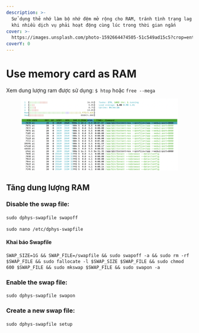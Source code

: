 ```yaml
---
description: >-
  Sử dụng thẻ nhớ làm bộ nhớ đệm mở rộng cho RAM, tránh tình trạng lag hệ thống
  khi nhiều dịch vụ phải hoạt động cùng lúc trong thời gian ngắn
cover: >-
  https://images.unsplash.com/photo-1592664474505-51c549ad15c5?crop=entropy&cs=srgb&fm=jpg&ixid=M3wxOTcwMjR8MHwxfHNlYXJjaHwxfHxSQU18ZW58MHx8fHwxNzE5MDM4NzQ1fDA&ixlib=rb-4.0.3&q=85
coverY: 0
---
```


# Use memory card as RAM

Xem dung lượng ram được sử dụng: `$ htop` hoặc `free --mega`

<figure><img src="../.gitbook/assets/image.png" alt=""><figcaption></figcaption></figure>

## Tăng dung lượng RAM

### Disable the swap file:

`sudo dphys-swapfile swapoff`&#x20;

`sudo nano /etc/dphys-swapfile`

#### Khai báo Swapfile

```
SWAP_SIZE=1G && SWAP_FILE=/swapfile && sudo swapoff -a && sudo rm -rf $SWAP_FILE && sudo fallocate -l $SWAP_SIZE $SWAP_FILE && sudo chmod 600 $SWAP_FILE && sudo mkswap $SWAP_FILE && sudo swapon -a
```

### Enable the swap file:

`sudo dphys-swapfile swapon`

### Create a new swap file:

`sudo dphys-swapfile setup`
